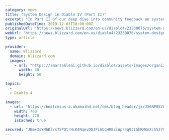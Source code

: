 ```yaml
---
category: news
title: "System Design in Diablo IV (Part II)"
excerpt: "In Part II of our deep dive into community feedback on system design, David Kim addresses community concerns and team thoughts about itemization."
publishedDateTime: 2019-12-03T18:00:00Z
originalUrl: "https://news.blizzard.com/en-us/diablo4/23230076/system-design-in-diablo-iv-part-ii"
webUrl: "https://news.blizzard.com/en-us/diablo4/23230076/system-design-in-diablo-iv-part-ii"
type: article

provider:
  name: Blizzard
  domain: blizzard.com
  images:
    - url: "https://smartableai.github.io/diablo4/assets/images/organizations/blizzard.com-50x50.jpg"
      width: 50
      height: 50

topics:
  - 
  - Diablo 4

images:
  - url: "https://bnetcmsus-a.akamaihd.net/cms/blog_header/jx/JX6NP85V08Y51572717118509.jpg"
    width: 760
    height: 270
    isCached: true

secured: "JBm+3sYMhBl/s75PQtrHcK4NqevDQJFL6UqHR8ziWpr4q9J1GhRMKnXcSS279tVcC2qF9mTc24GCWmZ408TpninyYuss/ZqLU98Jm05muuYDebzzaEphNtSKtoO/B9yW7PLhFooeayOA0maxvHg1n3iuoq4f1uRMBrq1Npt0giXczmynGjhLZlMpMcxgljGsj4D4hm0uTabh5poH/Rtsk692oQbdY0acIOJax4iHTJl07rveLbiwmPOSc6wN4+V68ERgOV1A4e/kEwKOu/jHlNL86EaYc9/ndwxDBMLoXZ8otPJ5IJGG4r8vTUt8aw72paCZXkKt6h1Q1wPhWiiikyD989hiRcWmpAPQpS6Mp8I=;tcWudpRmaR2FgJvEpQJZuQ=="
---
```


